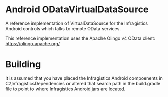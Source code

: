 # Android ODataVirtualDataSource
A reference implementation of VirtualDataSource for the Infragistics Android controls which talks to remote OData services.

This reference implementation uses the Apache Olingo v4 OData client: https://olingo.apache.org/

# Building
It is assumed that you have placed the Infragistics Android compoenents in C:\InfragisticsDependencies or altered that search path in
the build.gradle file to point to where Infragistics Android jars are located.
